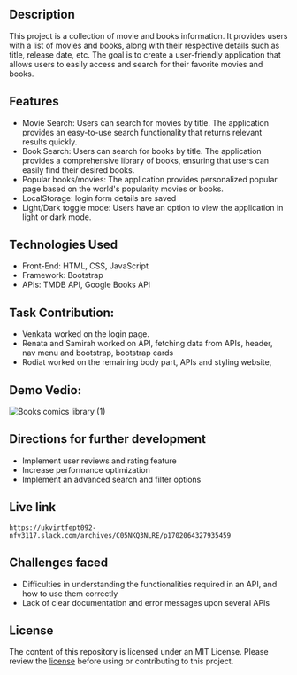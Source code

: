 ## Description
This project is a collection of movie and books information. It provides users with a list of movies and books, along with their respective details such as title, release date, etc. The goal is to create a user-friendly application that allows users to easily access and search for their favorite movies and books.

## Features
- Movie Search: Users can search for movies by title. The application provides an easy-to-use search functionality that returns relevant results quickly.
- Book Search: Users can search for books by title. The application provides a comprehensive library of books, ensuring that users can easily find their desired books.
- Popular books/movies: The application provides personalized popular page based on the world's popularity movies or books.
- LocalStorage: login form details are saved
- Light/Dark toggle mode: Users have an option to view the application in light or dark mode.

## Technologies Used
- Front-End: HTML, CSS, JavaScript
- Framework: Bootstrap
- APIs: TMDB API, Google Books API
## Task Contribution:
- Venkata worked on the login page.
- Renata and Samirah worked on API, fetching data from APIs, header, nav menu and bootstrap, bootstrap cards
- Rodiat worked on the remaining body part, APIs and styling website, 

## Demo Vedio:
![Books   comics library (1)](https://github.com/VenkataMora/Book-and-Movies-library/assets/144748204/14033439-9870-460a-9975-9ad366275db0)

## Directions for further development
- Implement user reviews and rating feature
- Increase performance optimization
- Implement an advanced search and filter options
## Live link
`https://ukvirtfept092-nfv3117.slack.com/archives/C05NKQ3NLRE/p1702064327935459`

## Challenges faced
- Difficulties in understanding the functionalities required in an API, and how to use them correctly
- Lack of clear documentation and error messages upon several APIs

## License
The content of this repository is licensed under an MIT License. Please review the [license](LICENSE) before using or contributing to this project.

